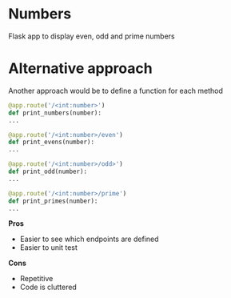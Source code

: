 # Numbers

Flask app to display even, odd and prime numbers

# Alternative approach

Another approach would be to define a function for each method
```python
@app.route('/<int:number>')
def print_numbers(number):
...

@app.route('/<int:number>/even')
def print_evens(number):
...

@app.route('/<int:number>/odd>')
def print_odd(number):
...

@app.route('/<int:number>/prime')
def print_primes(number):
...
```

**Pros**

- Easier to see which endpoints are defined
- Easier to unit test

**Cons**
- Repetitive
- Code is cluttered
